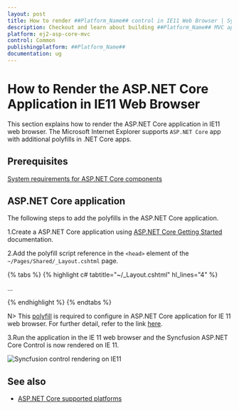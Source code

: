 ```yaml
---
layout: post
title: How to render ##Platform_Name## control in IE11 Web Browser | Syncfusion
description: Checkout and learn about building ##Platform_Name## MVC application in IE11 Web Browser.
platform: ej2-asp-core-mvc
control: Common
publishingplatform: ##Platform_Name##
documentation: ug
---
```


# How to Render the ASP.NET Core Application in IE11 Web Browser

This section explains how to render the ASP.NET Core application in IE11 web browser. The Microsoft Internet Explorer supports `ASP.NET Core` app with additional polyfills in .NET Core apps.

## Prerequisites

[System requirements for ASP.NET Core components](https://ej2.syncfusion.com/aspnetcore/documentation/system-requirements/)

## ASP.NET Core application

The following steps to add the polyfills in the ASP.NET Core application.

1.Create a ASP.NET Core application using [ASP.NET Core Getting Started](../../getting-started/razor-pages) documentation.

2.Add the polyfill script reference in the `<head>` element of the `~/Pages/Shared/_Layout.cshtml` page.

{% tabs %}
{% highlight c# tabtitle="~/_Layout.cshtml" hl_lines="4" %}

<head>
    ...
    <!-- Minified version of `es6-promise` below. -->
    <script src="https://cdn.jsdelivr.net/npm/es6-promise@4/dist/es6-promise.min.js"></script>
</head>

{% endhighlight %}
{% endtabs %}

N> This [polyfill](https://cdn.jsdelivr.net/npm/es6-promise@4/dist/es6-promise.min.js) is required to configure in ASP.NET Core application for IE 11 web browser. For further detail, refer to the link [here](https://github.com/stefanpenner/es6-promise).

3.Run the application in the IE 11 web browser and the Syncfusion ASP.NET Core Control is now rendered on IE 11.

![Syncfusion control rendering on IE11](images/ie-output.png)

## See also

* [ASP.NET Core supported platforms](https://docs.microsoft.com/en-us/aspnet/core/blazor/supported-platforms)
